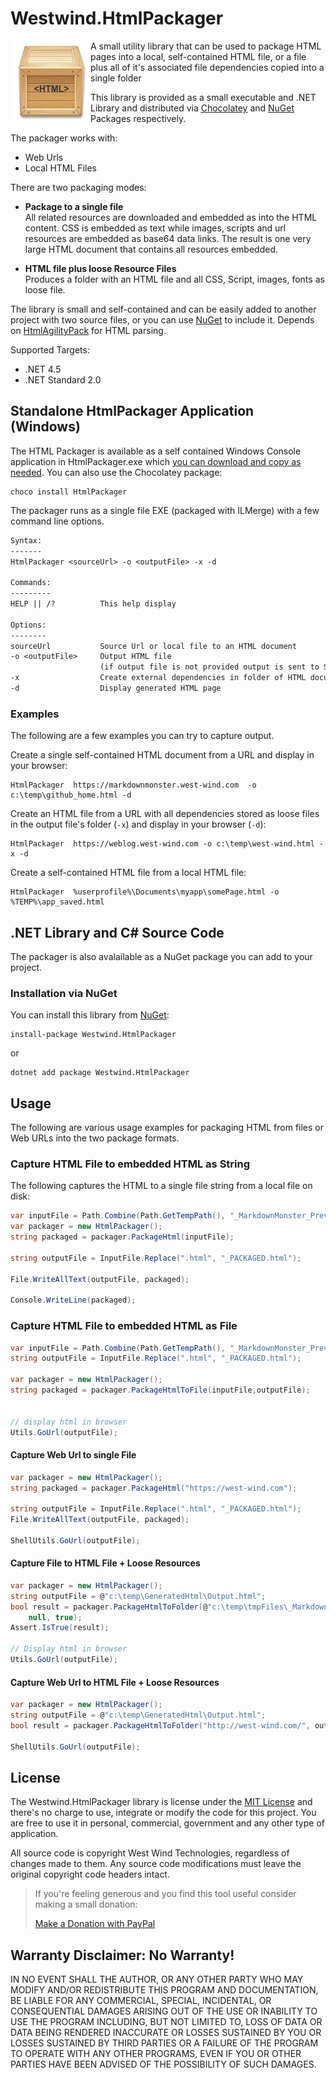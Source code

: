 # Westwind.HtmlPackager


<img src="HtmlPackagerIcon.png" align="left" />

A small utility library that can be used to package HTML pages into a local, self-contained HTML file, or a file plus all of it's associated file dependencies copied into a single folder

This library is provided as a small executable and .NET Library and distributed via [Chocolatey](https://chocolatey.org/packages/HtmlPackager) and [NuGet](https://www.nuget.org/packages/Westwind.HtmlPackager) Packages respectively.

The packager works with:

* Web Urls
* Local HTML Files

There are two packaging modes:

* **Package to a single file**  
All related resources are downloaded and embedded as into the HTML content. CSS is embedded as text while images, scripts and url resources are embedded as base64 data links. The result is one very large HTML document that contains all resources embedded.

* **HTML file plus loose Resource Files**  
Produces a folder with an HTML file and all CSS, Script, images, fonts as loose file.

The library is small and self-contained and can be easily added to another project with two source files, or you can use [NuGet](https://www.nuget.org/packages/Westwind.HtmlPackager) to include it. Depends on [HtmlAgilityPack](http://html-agility-pack.net) for HTML parsing.

Supported Targets:

* .NET 4.5
* .NET Standard 2.0

## Standalone HtmlPackager Application (Windows)
The HTML Packager is available as a self contained Windows Console application in HtmlPackager.exe which [you can download and copy as needed](https://github.com/RickStrahl/Westwind.HtmlPackager/blob/master/HtmlPackager.exe). You can also use the Chocolatey package:

```
choco install HtmlPackager
```

The packager runs as a single file EXE (packaged with ILMerge) with a few command line options.

```txt
Syntax:
-------
HtmlPackager <sourceUrl> -o <outputFile> -x -d

Commands:
---------
HELP || /?          This help display           

Options:
--------
sourceUrl           Source Url or local file to an HTML document
-o <outputFile>     Output HTML file
                    (if output file is not provided output is sent to StdOut)
-x                  Create external dependencies in folder of HTML document
-d                  Display generated HTML page
```

### Examples
The following are a few examples you can try to capture output.

Create a single self-contained HTML document from a URL and display in your browser:

```
HtmlPackager  https://markdownmonster.west-wind.com  -o c:\temp\github_home.html -d
```

Create an HTML file from a URL with all dependencies stored as loose files in the output file's folder (`-x`) and display in your browser (`-d`):

```
HtmlPackager  https://weblog.west-wind.com -o c:\temp\west-wind.html -x -d
```

Create a self-contained HTML file from a local HTML file:

```
HtmlPackager  %userprofile%\Documents\myapp\somePage.html -o %TEMP%\app_saved.html
```

## .NET Library and C# Source Code
The packager is also avalailable as a NuGet package you can add to your project.

### Installation via NuGet
You can install this library from [NuGet](https://www.nuget.org/packages/Westwind.HtmlPackager):

```
install-package Westwind.HtmlPackager
```

or 

```
dotnet add package Westwind.HtmlPackager
```

## Usage
The following are various usage examples for packaging HTML from files or Web URLs into the two package formats.

### Capture HTML File to embedded HTML as String
The following captures the HTML to a single file string from a local file on disk:

```cs
var inputFile = Path.Combine(Path.GetTempPath(), "_MarkdownMonster_Preview.html");
var packager = new HtmlPackager();
string packaged = packager.PackageHtml(inputFile);

string outputFile = InputFile.Replace(".html", "_PACKAGED.html");

File.WriteAllText(outputFile, packaged);

Console.WriteLine(packaged);
```

### Capture HTML File to embedded HTML as File

```cs
var inputFile = Path.Combine(Path.GetTempPath(), "_MarkdownMonster_Preview.html");
string outputFile = InputFile.Replace(".html", "_PACKAGED.html");

var packager = new HtmlPackager();
string packaged = packager.PackageHtmlToFile(inputFile,outputFile);


// display html in browser
Utils.GoUrl(outputFile);
```

#### Capture Web Url to single File
```cs
var packager = new HtmlPackager();
string packaged = packager.PackageHtml("https://west-wind.com");

string outputFile = InputFile.Replace(".html", "_PACKAGED.html");
File.WriteAllText(outputFile, packaged);

ShellUtils.GoUrl(outputFile);
```

#### Capture File to HTML File + Loose Resources

```cs
var packager = new HtmlPackager();
string outputFile = @"c:\temp\GeneratedHtml\Output.html";
bool result = packager.PackageHtmlToFolder(@"c:\temp\tmpFiles\_MarkdownMonster_Preview.html", outputFile,
    null, true);
Assert.IsTrue(result);

// Display html in browser
Utils.GoUrl(outputFile);
```

#### Capture Web Url to HTML File + Loose Resources

```cs
var packager = new HtmlPackager();
string outputFile = @"c:\temp\GeneratedHtml\Output.html";
bool result = packager.PackageHtmlToFolder("http://west-wind.com/", outputFile, null, true);

ShellUtils.GoUrl(outputFile);
```

## License
The Westwind.HtmlPackager library is license  under the [MIT License](https://opensource.org/licenses/MIT) and there's no charge to use, integrate or modify the code for this project. You are free to use it in personal, commercial, government and any other type of application.

All source code is copyright West Wind Technologies, regardless of changes made to them. Any source code modifications must leave the original copyright code headers intact.

> If you're feeling generous and you find this tool useful consider making a small donation:
>
> [Make a Donation with PayPal](https://www.paypal.com/cgi-bin/webscr?cmd=_s-xclick&hosted_button_id=DJJHMXWYPT3E2)

## Warranty Disclaimer: No Warranty!
IN NO EVENT SHALL THE AUTHOR, OR ANY OTHER PARTY WHO MAY MODIFY AND/OR REDISTRIBUTE THIS PROGRAM AND DOCUMENTATION, BE LIABLE FOR ANY COMMERCIAL, SPECIAL, INCIDENTAL, OR CONSEQUENTIAL DAMAGES ARISING OUT OF THE USE OR INABILITY TO USE THE PROGRAM INCLUDING, BUT NOT LIMITED TO, LOSS OF DATA OR DATA BEING RENDERED INACCURATE OR LOSSES SUSTAINED BY YOU OR LOSSES SUSTAINED BY THIRD PARTIES OR A FAILURE OF THE PROGRAM TO OPERATE WITH ANY OTHER PROGRAMS, EVEN IF YOU OR OTHER PARTIES HAVE BEEN ADVISED OF THE POSSIBILITY OF SUCH DAMAGES.